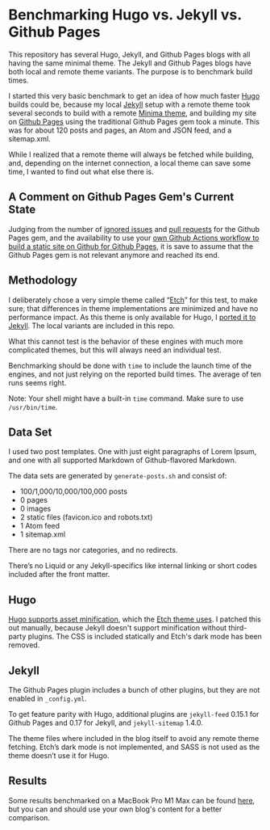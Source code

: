 # Benchmarking Hugo vs. Jekyll vs. Github Pages

This repository has several Hugo, Jekyll, and Github Pages blogs with all having the same minimal theme. The Jekyll and Github Pages blogs have both local and remote theme variants. The purpose is to benchmark build times.

I started this very basic benchmark to get an idea of how much faster [Hugo](https://gohugo.io/) builds could be, because my local [Jekyll](https://jekyllrb.com/) setup with a remote theme took several seconds to build with a remote [Minima theme](https://github.com/jekyll/minima), and building my site on [Github Pages](https://pages.github.com/) using the traditional Github Pages gem took a minute. This was for about 120 posts and pages, an Atom and JSON feed, and a sitemap.xml.

While I realized that a remote theme will always be fetched while building, and, depending on the internet connection, a local theme can save some time, I wanted to find out what else there is.

## A Comment on Github Pages Gem's Current State

Judging from the number of [ignored issues](https://github.com/github/pages-gem/issues) and [pull requests](https://github.com/github/pages-gem/pulls) for the Github Pages gem, and the availability to use your [own Github Actions workflow to build a static site on Github for Github Pages](https://docs.github.com/en/pages/getting-started-with-github-pages/using-custom-workflows-with-github-pages), it is save to assume that the Github Pages gem is not relevant anymore and reached its end.

## Methodology

I deliberately chose a very simple theme called <q>[Etch](https://github.com/LukasJoswiak/etch)</q> for this test, to make sure, that differences in theme implementations are minimized and have no performance impact. As this theme is only available for Hugo, I [ported it to Jekyll](https://github.com/michaelnordmeyer/jekyll-theme-etch). The local variants are included in this repo.

What this cannot test is the behavior of these engines with much more complicated themes, but this will always need an individual test.

Benchmarking should be done with `time` to include the launch time of the engines, and not just relying on the reported build times. The average of ten runs seems right.

Note: Your shell might have a built-in `time` command. Make sure to use `/usr/bin/time`.

## Data Set

I used two post templates. One with just eight paragraphs of Lorem Ipsum, and one with all supported Markdown of Github-flavored Markdown.

The data sets are generated by `generate-posts.sh` and consist of:

- 100/1,000/10,000/100,000 posts
- 0 pages
- 0 images
- 2 static files (favicon.ico and robots.txt)
- 1 Atom feed
- 1 sitemap.xml

There are no tags nor categories, and no redirects.

There’s no Liquid or any Jekyll-specifics like internal linking or short codes included after the front matter.

## Hugo

[Hugo supports asset minification](https://gohugo.io/hugo-pipes/minification/), which the [Etch theme uses](https://github.com/LukasJoswiak/etch/blob/master/layouts/partials/head.html#L12-L28). I patched this out manually, because Jekyll doesn't support minification without third-party plugins. The CSS is included statically and Etch's dark mode has been removed.

## Jekyll

The Github Pages plugin includes a bunch of other plugins, but they are not enabled in `_config.yml`.

To get feature parity with Hugo, additional plugins are `jekyll-feed` 0.15.1 for Github Pages and 0.17 for Jekyll, and `jekyll-sitemap` 1.4.0.

The theme files where included in the blog itself to avoid any remote theme fetching. Etch’s dark mode is not implemented, and SASS is not used as the theme doesn’t use it for Hugo.

## Results

Some results benchmarked on a MacBook Pro M1 Max can be found [here](https://michaelnordmeyer.com/benchmarking-hugo-vs-jekyll-vs-github-pages-in-2023), but you can and should use your own blog's content for a better comparison.
